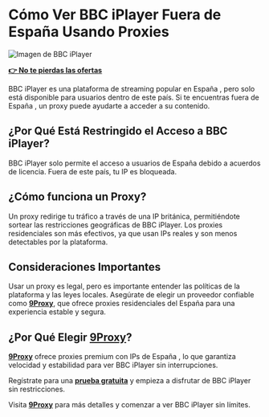 # Cómo Ver BBC iPlayer Fuera de España  Usando Proxies 

![Imagen de BBC iPlayer](https://ichef.bbci.co.uk/images/ic/1920x1080/p0jqplpb.jpg)

**[👉 No te pierdas las ofertas](https://9proxy.com/pricing?utm_source=Web2.0&utm_medium=Github&utm_id=sophie89)**

BBC iPlayer es una plataforma de streaming popular en España , pero solo está disponible para usuarios dentro de este país. Si te encuentras fuera de España , un proxy puede ayudarte a acceder a su contenido.

## ¿Por Qué Está Restringido el Acceso a BBC iPlayer?

BBC iPlayer solo permite el acceso a usuarios de España  debido a acuerdos de licencia. Fuera de este país, tu IP es bloqueada.

## ¿Cómo funciona un Proxy?

Un proxy redirige tu tráfico a través de una IP británica, permitiéndote sortear las restricciones geográficas de BBC iPlayer. Los proxies residenciales son más efectivos, ya que usan IPs reales y son menos detectables por la plataforma.

## Consideraciones Importantes

Usar un proxy es legal, pero es importante entender las políticas de la plataforma y las leyes locales. Asegúrate de elegir un proveedor confiable como **[9Proxy](https://9proxy.com/?utm_source=Web2.0&utm_medium=Github&utm_id=sophie89)**, que ofrece proxies residenciales del España  para una experiencia estable y segura.

## ¿Por Qué Elegir **[9Proxy](https://9proxy.com/?utm_source=Web2.0&utm_medium=Github&utm_id=sophie89)**?

**[9Proxy](https://9proxy.com/?utm_source=Web2.0&utm_medium=Github&utm_id=sophie89)** ofrece proxies premium con IPs de España , lo que garantiza velocidad y estabilidad para ver BBC iPlayer sin interrupciones.

Regístrate para una **[prueba gratuita](https://9proxy.com/pricing?utm_source=Web2.0&utm_medium=Github&utm_id=sophie89)** y empieza a disfrutar de BBC iPlayer sin restricciones.

Visita **[9Proxy](https://9proxy.com/?utm_source=Web2.0&utm_medium=Github&utm_id=sophie89)** para más detalles y comenzar a ver BBC iPlayer sin límites.

